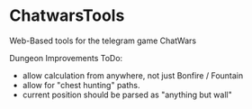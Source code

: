 # ChatwarsTools
Web-Based tools for the telegram game ChatWars


Dungeon Improvements ToDo:

- allow calculation from anywhere, not just Bonfire / Fountain
- allow for "chest hunting" paths.  
- current position should be parsed as "anything but wall"
